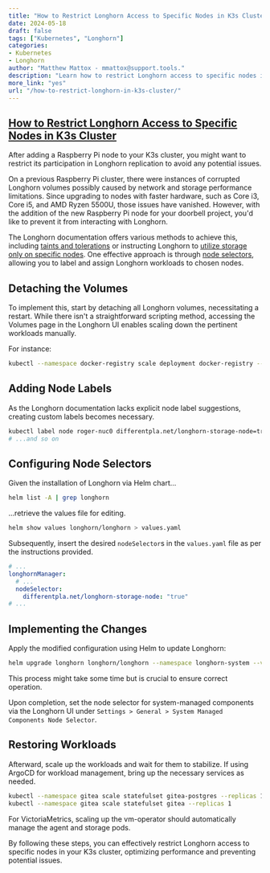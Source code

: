 ```yaml
---
title: "How to Restrict Longhorn Access to Specific Nodes in K3s Cluster"
date: 2024-05-18
draft: false
tags: ["Kubernetes", "Longhorn"]
categories:
- Kubernetes
- Longhorn
author: "Matthew Mattox - mmattox@support.tools."
description: "Learn how to restrict Longhorn access to specific nodes in your K3s cluster to avoid replication issues."
more_link: "yes"
url: "/how-to-restrict-longhorn-in-k3s-cluster/"
---
```


## [How to Restrict Longhorn Access to Specific Nodes in K3s Cluster](#how-to-restrict-longhorn-access-to-specific-nodes-in-k3s-cluster)

After adding a Raspberry Pi node to your K3s cluster, you might want to restrict its participation in Longhorn replication to avoid any potential issues.

On a previous Raspberry Pi cluster, there were instances of corrupted Longhorn volumes possibly caused by network and storage performance limitations. Since upgrading to nodes with faster hardware, such as Core i3, Core i5, and AMD Ryzen 5500U, those issues have vanished. However, with the addition of the new Raspberry Pi node for your doorbell project, you'd like to prevent it from interacting with Longhorn.

The Longhorn documentation offers various methods to achieve this, including [taints and tolerations](https://longhorn.io/docs/1.5.2/advanced-resources/deploy/taint-toleration/) or instructing Longhorn to [utilize storage only on specific nodes](https://longhorn.io/kb/tip-only-use-storage-on-a-set-of-nodes/). One effective approach is through [node selectors](https://longhorn.io/docs/1.5.2/advanced-resources/deploy/node-selector/), allowing you to label and assign Longhorn workloads to chosen nodes.

## Detaching the Volumes

To implement this, start by detaching all Longhorn volumes, necessitating a restart. While there isn't a straightforward scripting method, accessing the Volumes page in the Longhorn UI enables scaling down the pertinent workloads manually.

For instance:

```sh
kubectl --namespace docker-registry scale deployment docker-registry --replicas 0
```

## Adding Node Labels

As the Longhorn documentation lacks explicit node label suggestions, creating custom labels becomes necessary.

```sh
kubectl label node roger-nuc0 differentpla.net/longhorn-storage-node=true
# ...and so on
```

## Configuring Node Selectors

Given the installation of Longhorn via Helm chart...

```sh
helm list -A | grep longhorn
```

...retrieve the values file for editing.

```sh
helm show values longhorn/longhorn > values.yaml
```

Subsequently, insert the desired `nodeSelector`s in the `values.yaml` file as per the instructions provided.

```yaml
# ...
longhornManager:
  # ...
  nodeSelector:
    differentpla.net/longhorn-storage-node: "true"
# ...
```

## Implementing the Changes

Apply the modified configuration using Helm to update Longhorn:

```sh
helm upgrade longhorn longhorn/longhorn --namespace longhorn-system --values values.yaml
```

This process might take some time but is crucial to ensure correct operation.

Upon completion, set the node selector for system-managed components via the Longhorn UI under `Settings > General > System Managed Components Node Selector`.

## Restoring Workloads

Afterward, scale up the workloads and wait for them to stabilize. If using ArgoCD for workload management, bring up the necessary services as needed.

```sh
kubectl --namespace gitea scale statefulset gitea-postgres --replicas 1
kubectl --namespace gitea scale statefulset gitea --replicas 1
```

For VictoriaMetrics, scaling up the vm-operator should automatically manage the agent and storage pods.

By following these steps, you can effectively restrict Longhorn access to specific nodes in your K3s cluster, optimizing performance and preventing potential issues.

